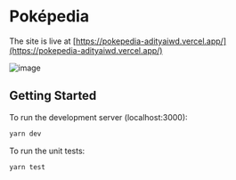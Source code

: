 # Poképedia
The site is live at [https://pokepedia-adityaiwd.vercel.app/](https://pokepedia-adityaiwd.vercel.app/) 

![image](https://user-images.githubusercontent.com/49396531/162780732-a27f90d3-f994-427f-84f8-36f2ffa06715.png)
## Getting Started
To run the development server (localhost:3000):

```bash
yarn dev
```

To run the unit tests:

```bash
yarn test
```

